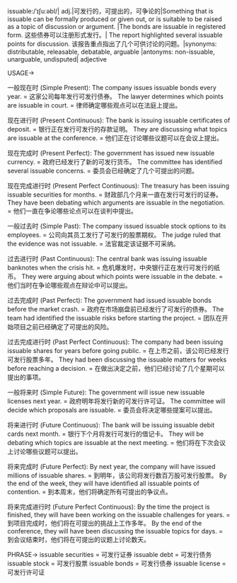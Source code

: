 issuable:/ˈɪʃuːəbl/| adj.|可发行的，可提出的，可争论的|Something that is issuable can be formally produced or given out, or is suitable to be raised as a topic of discussion or argument. |The bonds are issuable in registered form.  这些债券可以注册形式发行。| The report highlighted several issuable points for discussion. 该报告重点指出了几个可供讨论的问题。|synonyms: distributable, releasable,  debatable, arguable |antonyms: non-issuable, unarguable, undisputed| adjective

USAGE->

一般现在时 (Simple Present):
The company issues issuable bonds every year. = 这家公司每年发行可发行债券。
The lawyer determines which points are issuable in court. = 律师确定哪些观点可以在法庭上提出。


现在进行时 (Present Continuous):
The bank is issuing issuable certificates of deposit. = 银行正在发行可发行的存款证明。
They are discussing what topics are issuable at the conference. = 他们正在讨论哪些议题可以在会议上提出。


现在完成时 (Present Perfect):
The government has issued new issuable currency. = 政府已经发行了新的可发行货币。
The committee has identified several issuable concerns. = 委员会已经确定了几个可提出的问题。


现在完成进行时 (Present Perfect Continuous):
The treasury has been issuing issuable securities for months. = 财政部几个月来一直在发行可发行的证券。
They have been debating which arguments are issuable in the negotiation. = 他们一直在争论哪些论点可以在谈判中提出。


一般过去时 (Simple Past):
The company issued issuable stock options to its employees. = 公司向其员工发行了可发行的股票期权。
The judge ruled that the evidence was not issuable. = 法官裁定该证据不可采纳。


过去进行时 (Past Continuous):
The central bank was issuing issuable banknotes when the crisis hit. = 危机爆发时，中央银行正在发行可发行的纸币。
They were arguing about which points were issuable in the debate. = 他们当时在争论哪些观点在辩论中可以提出。


过去完成时 (Past Perfect):
The government had issued issuable bonds before the market crash. = 政府在市场崩盘前已经发行了可发行的债券。
The team had identified the issuable risks before starting the project. = 团队在开始项目之前已经确定了可提出的风险。


过去完成进行时 (Past Perfect Continuous):
The company had been issuing issuable shares for years before going public. = 在上市之前，该公司已经发行可发行股票多年。
They had been discussing the issuable matters for weeks before reaching a decision. = 在做出决定之前，他们已经讨论了几个星期可以提出的事项。


一般将来时 (Simple Future):
The government will issue new issuable licenses next year. = 政府明年将发行新的可发行许可证。
The committee will decide which proposals are issuable. = 委员会将决定哪些提案可以提出。


将来进行时 (Future Continuous):
The bank will be issuing issuable debit cards next month. = 银行下个月将发行可发行的借记卡。
They will be debating which topics are issuable at the next meeting. = 他们将在下次会议上讨论哪些议题可以提出。


将来完成时 (Future Perfect):
By next year, the company will have issued millions of issuable shares. = 到明年，该公司将发行数百万股可发行股票。
By the end of the week, they will have identified all issuable points of contention. = 到本周末，他们将确定所有可提出的争议点。


将来完成进行时 (Future Perfect Continuous):
By the time the project is finished, they will have been working on the issuable challenges for years. = 到项目完成时，他们将在可提出的挑战上工作多年。
By the end of the conference, they will have been discussing the issuable topics for days. = 到会议结束时，他们将在可提出的议题上讨论数天。

PHRASE->
issuable securities = 可发行证券
issuable debt = 可发行债务
issuable stock = 可发行股票
issuable bonds = 可发行债券
issuable license = 可发行许可证

